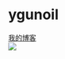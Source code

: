 # ygunoil


[我的博客](https://www.cnblogs.com/ygunoil/)  
![](https://mmbiz.qpic.cn/mmbiz_png/jQfhcJlymsMEI2K4txpRmmdE5J5sdibk0M8aLmb6aRoGBFoPT5ic3NLqvREm7DyNxickTLEJmvXP3jkGicnOLWjqVg/640?wx_fmt=png&tp=webp&wxfrom=5&wx_lazy=1&wx_co=1)
